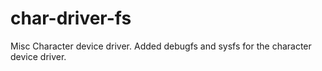 # char-driver-fs
Misc Character device driver. Added debugfs and sysfs for the character device driver.
